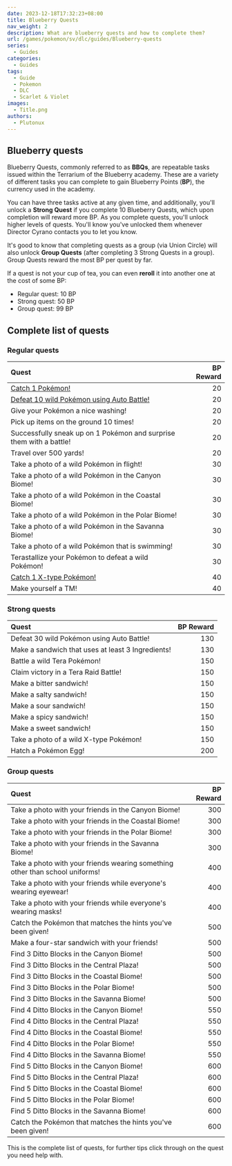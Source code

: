 ```yaml
---
date: 2023-12-18T17:32:23+08:00
title: Blueberry Quests
nav_weight: 2
description: What are blueberry quests and how to complete them?
url: /games/pokemon/sv/dlc/guides/Blueberry-quests
series:
  - Guides
categories:
  - Guides 
tags:
  - Guide
  - Pokemon
  - DLC
  - Scarlet & Violet
images:
  - Title.png
authors:
  - Plutonux
---
```


## Blueberry quests

Blueberry Quests, commonly referred to as **BBQs**, are repeatable tasks issued within the Terrarium of the Blueberry academy. These are a variety of different tasks you can complete to gain Blueberry Points (**BP**), the currency used in the academy.

You can have three tasks active at any given time, and additionally, you'll unlock a **Strong Quest** if you complete 10 Blueberry Quests, which upon completion will reward more BP. As you complete quests, you'll unlock higher levels of quests. You'll know you've unlocked them whenever Director Cyrano contacts you to let you know.

It's good to know that completing quests as a group (via Union Circle) will also unlock **Group Quests** (after completing 3 Strong Quests in a group). Group Quests reward the most BP per quest by far.

If a quest is not your cup of tea, you can even **reroll** it into another one at the cost of some BP:
 
 - Regular quest:     10 BP
 - Strong quest:      50 BP
 - Group quest:       99 BP

## Complete list of quests

### Regular quests
| Quest                                                                                          | BP Reward |
| :--------------------------------------------------------------------------------------------- | --------: |
| [Catch 1 Pokémon!](https://top-hat-gaming.com//blog/2023/12/catch-1-x-type-pokémon/)                                                                                 |    20     |
| [Defeat 10 wild Pokémon using Auto Battle!](https://top-hat-gaming.com//blog/2023/12/defeat-10-wild-pok%C3%A9mon-using-auto-battle/)                                                   |    20     |
| Give your Pokémon a nice washing!                                                              |    20     |
| Pick up items on the ground 10 times!                                                          |    20     |
| Successfully sneak up on 1 Pokémon and surprise them with a battle!                            |    20     |
| Travel over 500 yards!                                                                         |    20     |
| Take a photo of a wild Pokémon in flight!                                                      |    30     |
| Take a photo of a wild Pokémon in the Canyon Biome!                                            |    30     |
| Take a photo of a wild Pokémon in the Coastal Biome!                                           |    30     |
| Take a photo of a wild Pokémon in the Polar Biome!                                             |    30     |
| Take a photo of a wild Pokémon in the Savanna Biome!                                           |    30     |
| Take a photo of a wild Pokémon that is swimming!                                               |    30     |
| Terastallize your Pokémon to defeat a wild Pokémon!                                            |    30     |
| [Catch 1 X-type Pokémon!](https://top-hat-gaming.com//blog/2023/12/catch-1-x-type-pokémon/)                                                                        |    40     |
| Make yourself a TM!                                                                            |    40     |

### Strong quests
| Quest                                                                                          | BP Reward |
| :--------------------------------------------------------------------------------------------- | --------: |
| Defeat 30 wild Pokémon using Auto Battle!                                                      |    130    |
| Make a sandwich that uses at least 3 Ingredients!                                              |    130    |
| Battle a wild Tera Pokémon!                                                                    |    150    |
| Claim victory in a Tera Raid Battle!                                                           |    150    |
| Make a bitter sandwich!                                                                        |    150    |
| Make a salty sandwich!                                                                         |    150    |     
| Make a sour sandwich!                                                                          |    150    | 
| Make a spicy sandwich!                                                                         |    150    | 
| Make a sweet sandwich!                                                                         |    150    | 
| Take a photo of a wild X-type Pokémon!                                                         |    150    | 
| Hatch a Pokémon Egg!                                                                           |    200    |      

### Group quests
| Quest                                                                                          | BP Reward |
| :--------------------------------------------------------------------------------------------- | --------: |
| Take a photo with your friends in the Canyon Biome!                                            |    300    |
| Take a photo with your friends in the Coastal Biome!                                           |    300    |
| Take a photo with your friends in the Polar Biome!                                             |    300    |
| Take a photo with your friends in the Savanna Biome!                                           |    300    |
| Take a photo with your friends wearing something other than school uniforms!                   |    400    |
| Take a photo with your friends while everyone's wearing eyewear!                               |    400    |
| Take a photo with your friends while everyone's wearing masks!                                 |    400    |
| Catch the Pokémon that matches the hints you've been given!                                    |    500    |
| Make a four-star sandwich with your friends!                                                   |    500    |
| Find 3 Ditto Blocks in the Canyon Biome!                                                       |    500    |
| Find 3 Ditto Blocks in the Central Plaza!                                                      |    500    |
| Find 3 Ditto Blocks in the Coastal Biome!                                                      |    500    |
| Find 3 Ditto Blocks in the Polar Biome!                                                        |    500    |
| Find 3 Ditto Blocks in the Savanna Biome!                                                      |    500    |
| Find 4 Ditto Blocks in the Canyon Biome!                                                       |    550    |
| Find 4 Ditto Blocks in the Central Plaza!                                                      |    550    |
| Find 4 Ditto Blocks in the Coastal Biome!                                                      |    550    |
| Find 4 Ditto Blocks in the Polar Biome!                                                        |    550    |
| Find 4 Ditto Blocks in the Savanna Biome!                                                      |    550    |
| Find 5 Ditto Blocks in the Canyon Biome!                                                       |    600    |
| Find 5 Ditto Blocks in the Central Plaza!                                                      |    600    |
| Find 5 Ditto Blocks in the Coastal Biome!                                                      |    600    |
| Find 5 Ditto Blocks in the Polar Biome!                                                        |    600    |
| Find 5 Ditto Blocks in the Savanna Biome!                                                      |    600    |
| Catch the Pokémon that matches the hints you've been given!                                    |    600    |

This is the complete list of quests, for further tips click through on the quest you need help with.